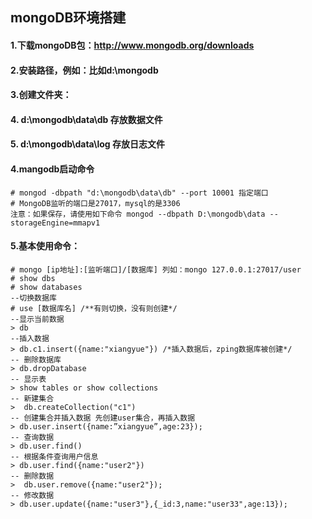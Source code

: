 ## mongoDB环境搭建
#### 1.下载mongoDB包：http://www.mongodb.org/downloads
#### 2.安装路径，例如：比如d:\\mongodb
#### 3.创建文件夹：
#### 4.	d:\mongodb\data\db		存放数据文件
#### 5.	d:\mongodb\data\log		存放日志文件

#### 4.mangodb启动命令
	# mongod -dbpath "d:\mongodb\data\db" --port 10001 指定端口
    # MongoDB监听的端口是27017，mysql的是3306
    注意：如果保存，请使用如下命令 mongod --dbpath D:\mongodb\data --storageEngine=mmapv1
  	
#### 5.基本使用命令：
	# mongo [ip地址]:[监听端口]/[数据库]	列如：mongo 127.0.0.1:27017/user
    # show dbs
	# show databases
    --切换数据库
    # use [数据库名] /**有则切换，没有则创建*/
    --显示当前数据
    > db
    --插入数据
    > db.c1.insert({name:"xiangyue"}) /*插入数据后，zping数据库被创建*/
    -- 删除数据库
    > db.dropDatabase
    -- 显示表
    > show tables or show collections
    -- 新建集合
    >  db.createCollection("c1")
    -- 创建集合并插入数据 先创建user集合，再插入数据
    > db.user.insert({name:”xiangyue”,age:23});
    -- 查询数据
    > db.user.find()
    -- 根据条件查询用户信息
    > db.user.find({name:"user2"})
    -- 删除数据
    >  db.user.remove({name:"user2"});
    -- 修改数据
    > db.user.update({name:"user3"},{_id:3,name:"user33",age:13});
